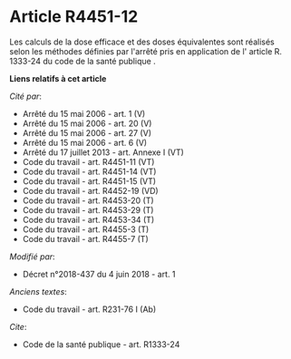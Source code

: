 # Article R4451-12

Les calculs de la dose efficace et des doses équivalentes sont réalisés selon les méthodes définies par l'arrêté pris en
application de l' article R. 1333-24 du code de la santé publique .

**Liens relatifs à cet article**

_Cité par_:

  - Arrêté du 15 mai 2006 - art. 1 (V)
  - Arrêté du 15 mai 2006 - art. 20 (V)
  - Arrêté du 15 mai 2006 - art. 27 (V)
  - Arrêté du 15 mai 2006 - art. 6 (V)
  - Arrêté du 17 juillet 2013 - art. Annexe I (VT)
  - Code du travail - art. R4451-11 (VT)
  - Code du travail - art. R4451-14 (VT)
  - Code du travail - art. R4451-15 (VT)
  - Code du travail - art. R4452-19 (VD)
  - Code du travail - art. R4453-20 (T)
  - Code du travail - art. R4453-29 (T)
  - Code du travail - art. R4453-34 (T)
  - Code du travail - art. R4455-3 (T)
  - Code du travail - art. R4455-7 (T)

_Modifié par_:

  - Décret n°2018-437 du 4 juin 2018 - art. 1

_Anciens textes_:

  - Code du travail - art. R231-76 I (Ab)

_Cite_:

  - Code de la santé publique - art. R1333-24
